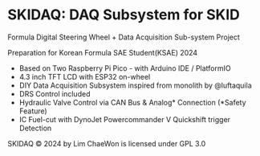 # SKIDAQ: DAQ Subsystem for SKID
Formula Digital Steering Wheel + Data Acquisition Sub-system Project

Preparation for Korean Formula SAE Student(KSAE) 2024

- Based on Two Raspberry Pi Pico - with Arduino IDE / PlatformIO
- 4.3 inch TFT LCD with ESP32 on-wheel
- DIY Data Acquisition Subsystem inspired from monolith by @luftaquila
- DRS Control included
- Hydraulic Valve Control via CAN Bus & Analog* Connection (*Safety Feature) 
- IC Fuel-cut with DynoJet Powercommander V Quickshift trigger Detection

SKIDAQ © 2024 by Lim ChaeWon is licensed under GPL 3.0
